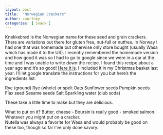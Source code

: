 ```yaml
---
layout: post
title:  "Norwegian Crackers"
author: courtney
categories: [ Snack ]
---
```

Knekkebrød is the Norwegian name for these seed and grain crackers. There are variations out there for gluten free, nut-full or nutfree. In Norway I had one that was homemade but otherwise only store bought (usually Wasa which has made it to the US). I recently remembered the homemade version and how good it was so I had to go to google since we were in a car at the time and I was unable to write down the recipe. I found this recipe about a year ago and it’s so good! [Here it is](https//trinesmatblogg.no/recipe/det-aller-beste-knekkebrodet/). I included it in my Christmas basket last year. I’ll let google translate the instructions for you but here’s the ingredients list:

Rye (ground)
Rye (whole) or spelt
Oats
Sunflower seeds
Pumpkin seeds
Flax seed
Sesame seeds
Salt
Sparkling water (club soda)

These take a little time to make but they are delicious.

What to put on it? Butter, cheese - Boursin is really good - smoked salmon. Whatever you might put on a cracker.  
Nutella was always a favorite for Wasa and would probably be good on these too, though so far I've only done savory.
